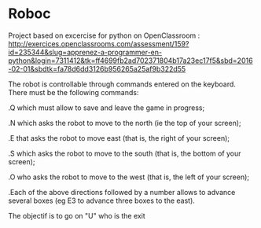 # Roboc
Project based on excercise for python on OpenClassroom :
http://exercices.openclassrooms.com/assessment/159?id=235344&slug=apprenez-a-programmer-en-python&login=7311412&tk=ff4699fb2ad702371804b17a23ec17f5&sbd=2016-02-01&sbdtk=fa78d6dd3126b956265a25af9b322d55

The robot is controllable through commands entered on the keyboard. There must be the following commands:

.Q which must allow to save and leave the game in progress;

.N which asks the robot to move to the north (ie the top of your screen);

.E that asks the robot to move east (that is, the right of your screen);

.S which asks the robot to move to the south (that is, the bottom of your screen);

.O who asks the robot to move to the west (that is, the left of your screen);

.Each of the above directions followed by a number allows to advance several boxes (eg E3 to advance three boxes to the east).

The objectif is to go on "U" who is the exit
